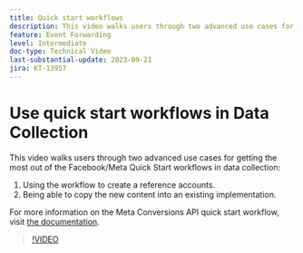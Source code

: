 ```yaml
---
title: Quick start workflows
description: This video walks users through two advanced use cases for getting the most out of the Facebook/Meta Quick Start workflows in data collection.
feature: Event Forwarding
level: Intermediate
doc-type: Technical Video
last-substantial-update: 2023-09-21
jira: KT-13957
---
```

# Use quick start workflows in Data Collection


This video walks users through two advanced use cases for getting the most out of the Facebook/Meta Quick Start workflows in data collection:

1. Using the workflow to create a reference accounts. 
1. Being able to copy the new content into an existing implementation.

For more information on the Meta Conversions API quick start workflow, visit [the documentation](https://experienceleague.adobe.com/docs/experience-platform/tags/extensions/server/meta/overview.html?lang=en#quick-start).

>[!VIDEO](https://video.tv.adobe.com/v/3424501?learn=on)



